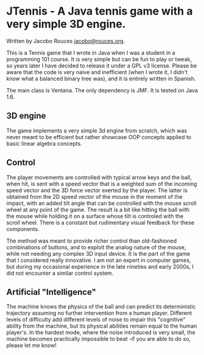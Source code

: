 JTennis - A Java tennis game with a very simple 3D engine.
=========================================================================

Written by Jacobo Rouces <jacobo@rouces.org>.

This is a Tennis game that I wrote in Java when I was a student in a programming 101 course. It is very simple but can be fun to play or tweak, so years later I have decided to release it under a GPL v3 license. Please be aware that the code is very naive and inefficient (when I wrote it, I didn't know what a balanced binary tree was), and it is entirely written in Spanish.

The main class is Ventana. The only dependency is JMF. It is tested on Java 1.6.

3D engine
---------

The game implements a very simple 3d engine from scratch, which was never meant to be efficient but rather showcase OOP concepts applied to basic linear algebra concepts. 

Control
-------

The player movements are controlled with typical arrow keys and the ball, when hit, is sent with a speed vector that is a weighted sum of the incoming speed vector and the 3D force vector exerted by the player. The latter is obtained from the 2D speed vector of the mouse in the moment of the impact, with an added tilt angle that can be controlled with the mouse scroll wheel at any point of the game. The result is a bit like hitting the ball with the mouse while holding it on a surface whose tilt is controled with the scroll wheel. There is a constant but rudimentary visual feedback for these components. 

The method was meant to provide richer control than old-fashioned combinations of buttons, and to exploit the analog nature of the mouse, while not needing any complex 3D input device. It is the part of the game that I considered really innovative. I am not an expert in computer games, but during my occasional experience in the late nineties and early 2000s, I did not encounter a similar control system.

Artificial "Intelligence"
------------------------

The machine knows the physics of the ball and can predict its deterministic trajectory assuming no further intervention from a human player. Different levels of difficulty add different levels of noise to impair this "cognitive" ability from the machine, but its physical abilities remain equal to the human player's. In the hardest mode, where the noise introduced is very small, the machine becomes practically impossible to beat -if you are able to do so, please let me know!
